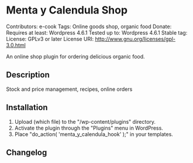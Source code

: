 # Menta y Calendula Shop

Contributors: e-cook
Tags: Online goods shop, organic food
Donate: 
Requires at least: Wordpress 4.6.1
Tested up to: Wordpress 4.6.1
Stable tag:
License: GPLv3 or later
License URI: http://www.gnu.org/licenses/gpl-3.0.html

An online shop plugin for ordering delicious organic food.

## Description

Stock and price management, recipes, online orders


## Installation

1. Upload (which file) to the "/wp-content/plugins" directory.
1. Activate the plugin through the "Plugins" menu in WordPress.
1. Place "do_action( 'menta_y_calendula_hook' );" in your templates.


## Changelog
